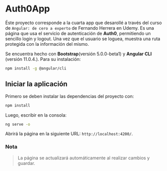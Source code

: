 # Auth0App

Éste proyecto corresponde a la cuarta app que desarollé a través del curso de `Angular: de cero a experto` de Fernando Herrera en Udemy. Es una página que usa el servicio de autenticación de **Auth0**, permitiendo un sencillo login y logout. Una vez que el usuario se loguea, muestra una ruta protegida con la información del mismo.

Se encuentra hecho con **Bootstrap**(versión 5.0.0-beta1) y **Angular CLI** (versión 11.0.4.). Para su instalación:

```bash
npm install -g @angular/cli
```

## Iniciar la aplicación

Primero se deben instalar las dependencias del proyecto con:

```bash
npm install
```

Luego, escribir en la consola:

```bash
ng serve -o
```

Abrirá la página en la siguiente URL: `http://localhost:4200/`.

### Nota

> La página se actualizará automáticamente al realizar cambios y guardar.
